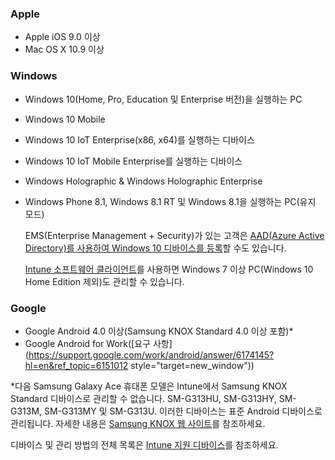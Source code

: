 

### <a name="apple"></a>Apple
  - Apple iOS 9.0 이상
  - Mac OS X 10.9 이상

### <a name="windows"></a>Windows
- Windows 10(Home, Pro, Education 및 Enterprise 버전)을 실행하는 PC
- Windows 10 Mobile
- Windows 10 IoT Enterprise(x86, x64)를 실행하는 디바이스
- Windows 10 IoT Mobile Enterprise를 실행하는 디바이스
- Windows Holographic &amp; Windows Holographic Enterprise
- Windows Phone 8.1, Windows 8.1 RT 및 Windows 8.1을 실행하는 PC(유지 모드)

  EMS(Enterprise Management + Security)가 있는 고객은 [AAD(Azure Active Directory)를 사용하여 Windows 10 디바이스를 등록](/intune-classic/deploy-use/set-up-windows-device-management-with-microsoft-intune#azure-active-directory-enrollment)할 수도 있습니다.

  [Intune 소프트웨어 클라이언트](/intune-classic/deploy-use/manage-windows-pcs-with-microsoft-intune)를 사용하면 Windows 7 이상 PC(Windows 10 Home Edition 제외)도 관리할 수 있습니다.

### <a name="google"></a>Google
- Google Android 4.0 이상(Samsung KNOX Standard 4.0 이상 포함)*
- Google Android for Work([요구 사항](https://support.google.com/work/android/answer/6174145?hl=en&ref_topic=6151012 style="target=new_window"))

*다음 Samsung Galaxy Ace 휴대폰 모델은 Intune에서 Samsung KNOX Standard 디바이스로 관리할 수 없습니다. SM-G313HU, SM-G313HY, SM-G313M, SM-G313MY 및 SM-G313U. 이러한 디바이스는 표준 Android 디바이스로 관리됩니다. 자세한 내용은 [Samsung KNOX 웹 사이트](https://www.samsungknox.com/en)를 참조하세요.

디바이스 및 관리 방법의 전체 목록은 [Intune 지원 디바이스](/intune/supported-devices-browsers#intune-supported-devices)를 참조하세요.
